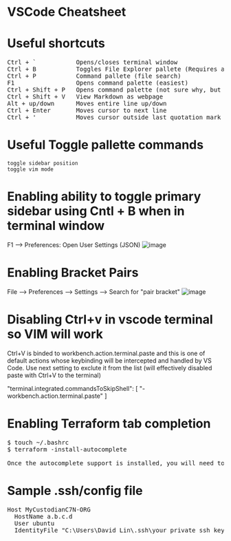 # VSCode Cheatsheet

# Useful shortcuts
<pre>
Ctrl + `           Opens/closes terminal window
Ctrl + B           Toggles File Explorer pallete (Requires addition setting to work in terminal; see below for details)
Ctrl + P           Command pallete (file search)
F1                 Opens command palette (easiest)
Ctrl + Shift + P   Opens command palette (not sure why, but everyone uses this instead of F1)
Ctrl + Shift + V   View Markdown as webpage
Alt + up/down      Moves entire line up/down
Ctrl + Enter       Moves cursor to next line
Ctrl + '           Moves cursor outside last quotation mark
</pre>

# Useful Toggle pallette commands
```
toggle sidebar position
toggle vim mode
```

# Enabling ability to toggle primary sidebar using Cntl + B when in terminal window
F1 --> Preferences: Open User Settings (JSON)
![image](https://github.com/davidclin/vscode-cheatsheet/assets/6853545/feaf1423-cd0b-4fb1-b579-72a9fb5ffd40)

# Enabling Bracket Pairs
File --> Preferences --> Settings --> Search for "pair bracket"
![image](https://github.com/davidclin/vscode-cheatsheet/assets/6853545/d1fe28cb-8478-49f5-8f5a-a32fb80c7a46)


# Disabling Ctrl+v in vscode terminal so VIM will work
Ctrl+V is binded to workbench.action.terminal.paste and this is one of default actions whose keybinding will be intercepted and handled by VS Code. Use next setting to exclute it from the list (will effectively disabled paste with Ctrl+V to the terminal)

"terminal.integrated.commandsToSkipShell": [
    "-workbench.action.terminal.paste"
]


# Enabling Terraform tab completion
<pre>
$ touch ~/.bashrc
$ terraform -install-autocomplete

Once the autocomplete support is installed, you will need to restart your shell.
</pre>
# Sample .ssh/config file
<pre>
Host MyCustodianC7N-ORG
  HostName a.b.c.d
  User ubuntu
  IdentityFile "C:\Users\David Lin\.ssh\your_private_ssh_key.pem"
</pre>
